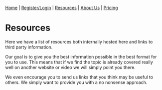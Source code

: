 [Home](index.md) | [Register/Login](login.md) | [Resources](resources.md) | [About Us](about.md) | [Pricing](price.md)

# Resources

Here we have a list of resources both internally hosted here and links to third party information. 
<p>
Our goal is to give you the best information possible in the best format for you to use. This means that if we find the topic is already covered really well on another website or video we will simply point you there. 
<p>
We even encourage you to send us links that you think may be useful to others. We simply want to provide you with a no nonsense approach.